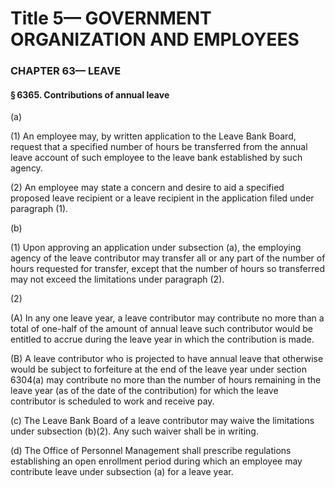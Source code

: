 
# Title 5— GOVERNMENT ORGANIZATION AND EMPLOYEES
### CHAPTER 63— LEAVE
#### § 6365. Contributions of annual leave

(a)

(1) An employee may, by written application to the Leave Bank Board, request that a specified number of hours be transferred from the annual leave account of such employee to the leave bank established by such agency.

(2) An employee may state a concern and desire to aid a specified proposed leave recipient or a leave recipient in the application filed under paragraph (1).

(b)

(1) Upon approving an application under subsection (a), the employing agency of the leave contributor may transfer all or any part of the number of hours requested for transfer, except that the number of hours so transferred may not exceed the limitations under paragraph (2).

(2)

(A) In any one leave year, a leave contributor may contribute no more than a total of one-half of the amount of annual leave such contributor would be entitled to accrue during the leave year in which the contribution is made.

(B) A leave contributor who is projected to have annual leave that otherwise would be subject to forfeiture at the end of the leave year under section 6304(a) may contribute no more than the number of hours remaining in the leave year (as of the date of the contribution) for which the leave contributor is scheduled to work and receive pay.

(c) The Leave Bank Board of a leave contributor may waive the limitations under subsection (b)(2). Any such waiver shall be in writing.

(d) The Office of Personnel Management shall prescribe regulations establishing an open enrollment period during which an employee may contribute leave under subsection (a) for a leave year.
